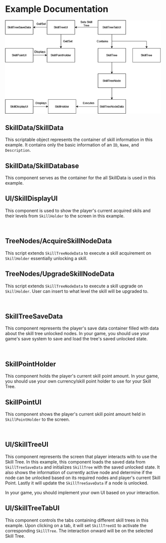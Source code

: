 # Example Documentation
![Skill Tree Example Flow](../../Documentation/Images/SystemFlow-Example.png)
## SkillData/SkillData
This scriptable object represents the container of skill information in this example. It contains only the basic information of an `ID`, `Name`, and `Description`.
## SkillData/SkillDatabase
This component serves as the container for the all SkillData is used in this example. 
## UI/SkillDisplayUI
This component is used to show the player's current acquired skils and their levels from `SkillHolder` to the screen in this example.

<br>

## TreeNodes/AcquireSkillNodeData
This script extends `SkillTreeNodeData` to execute a skill acquirement on `SkillHolder` essentially unlocking a skill.
## TreeNodes/UpgradeSkillNodeData
This script extends `SkillTreeNodeData` to execute a skill upgrade on `SkillHolder`. User can insert to what level the skill will be upgraded to.

<br>

## SkillTreeSaveData
This component represents the player's save data container filled with data about the skill tree unlocked nodes. In your game, you should use your game's save system to save and load the tree's saved unlocked state.

<br>

## SkillPointHolder
This component holds the player's current skill point amount. In your game, you should use your own currency/skill point holder to use for your Skill Tree.
## SkillPointUI
This component shows the player's current skill point amount held in `SkillPointHolder` to the screen.

<br>

## UI/SkillTreeUI
This component represents the screen that player interacts with to use the Skill Tree. In this example, this component loads the saved data from `SkillTreeSaveData` and initializes `SkillTree` with the saved unlocked state. It also shows the information of currently active node and determine if the node can be unlocked based on its required nodes and player's current Skill Point. Lastly it will update the `SkillTreeSaveData` if a node is unlocked.

In your game, you should implement your own UI based on your interaction.

## UI/SkillTreeTabUI
This component controls the tabs containing different skill trees in this example. Upon clicking on a tab, it will set `SkillTreeUI` to activate the corresponding `SkillTree`. The interaction onward will be on the selected Skill Tree.
